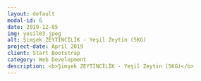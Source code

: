 ```yaml
---
layout: default
modal-id: 6
date: 2019-12-05
img: yesil03.jpeg
alt: Şimşek ZEYTİNCİLİK - Yeşil Zeytin (5KG)
project-date: April 2019
client: Start Bootstrap
category: Web Development
description: <b>Şimşek ZEYTİNCİLİK - Yeşil Zeytin (5KG)</b>
---
```


